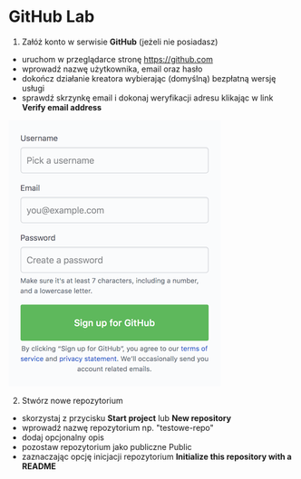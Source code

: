 # GitHub Lab

1. Załóż konto w serwisie **GitHub** (jeżeli nie posiadasz)
- uruchom w przeglądarce stronę https://github.com
- wprowadź nazwę użytkownika, email oraz hasło
- dokończ działanie kreatora wybierając (domyślną) bezpłatną wersję usługi
- sprawdź skrzynkę email i dokonaj weryfikacji adresu klikając w link **Verify email address**

![GitHub SignUp](./github-signup9.png "GitHub SignUp")

2. Stwórz nowe repozytorium
- skorzystaj z przycisku **Start project** lub **New repository**
- wprowadź nazwę repozytorium np. "testowe-repo"
- dodaj opcjonalny opis
- pozostaw repozytorium jako publiczne Public
- zaznaczając opcję inicjacji repozytorium **Initialize this repository with a README**
